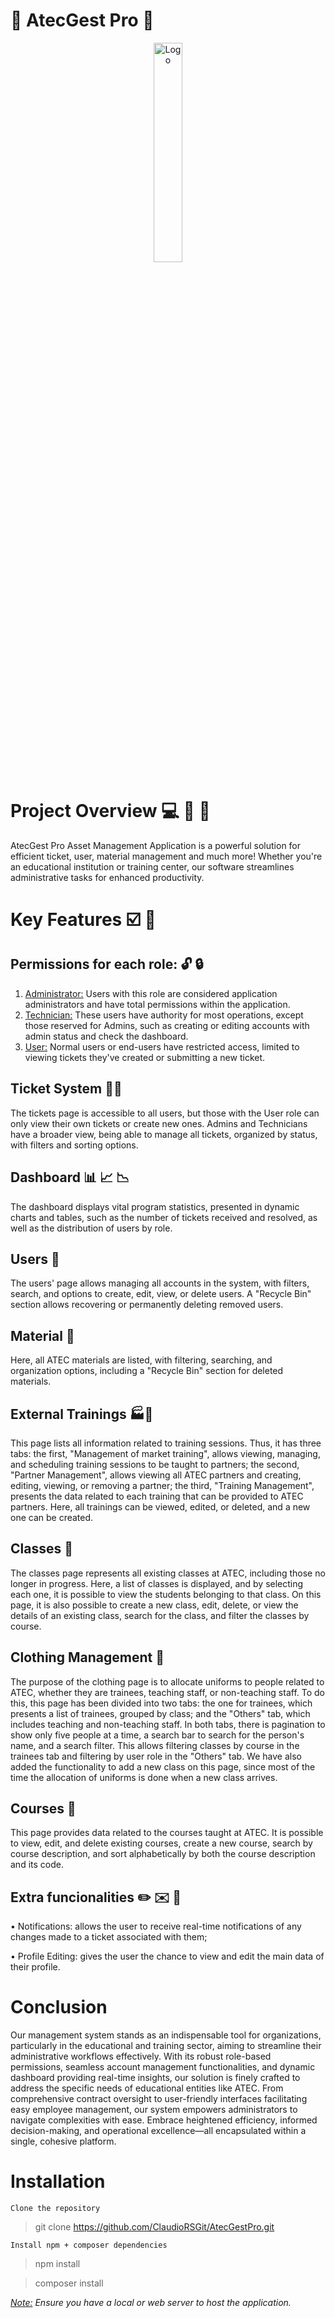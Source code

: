 # 🔧  AtecGest Pro  🔨

<div align="center">
    <img src="../Laravel/public/assets/readMeLogo.png" style="max-width: 100%; height: 30%; width: 30%;" alt="Logo">
</div>

# Project Overview 💻 👀 🚨

AtecGest Pro Asset Management Application is a powerful solution for efficient ticket, user, material management and much more! Whether you're an educational institution or training center, our software streamlines administrative tasks for enhanced productivity.

# Key Features ☑️ 🔑 

## Permissions for each role: 🔓 🔒
1. <u>Administrator:</u> 
Users with this role are considered application administrators and have total permissions within the application.
2. <u>Technician:</u> 
These users have authority for most operations, except those reserved for Admins, such as creating or editing accounts with admin status and check the dashboard.
3. <u>User:</u>
Normal users or end-users have restricted access, limited to viewing tickets they've created or submitting a new ticket.

## Ticket System 🎫👷

The tickets page is accessible to all users, but those with the User role can only view their own tickets or create new ones. Admins and Technicians have a broader view, being able to manage all tickets, organized by status, with filters and sorting options.

## Dashboard 📊 📈 📉

The dashboard displays vital program statistics, presented in dynamic charts and tables, such as the number of tickets received and resolved, as well as the distribution of users by role.

## Users 👦

The users' page allows managing all accounts in the system, with filters, search, and options to create, edit, view, or delete users. A "Recycle Bin" section allows recovering or permanently deleting removed users.

## Material 🔨 

Here, all ATEC materials are listed, with filtering, searching, and organization options, including a "Recycle Bin" section for deleted materials.

## External Trainings 🏭📒

This page lists all information related to training sessions. Thus, it has three tabs: the first, "Management of market training", allows viewing, managing, and scheduling training sessions to be taught to partners; the second, "Partner Management", allows viewing all ATEC partners and creating, editing, viewing, or removing a partner; the third, "Training Management", presents the data related to each training that can be provided to ATEC partners. Here, all trainings can be viewed, edited, or deleted, and a new one can be created.

## Classes 📘

The classes page represents all existing classes at ATEC, including those no longer in progress. Here, a list of classes is displayed, and by selecting each one, it is possible to view the students belonging to that class. On this page, it is also possible to create a new class, edit, delete, or view the details of an existing class, search for the class, and filter the classes by course.

## Clothing Management 👕

The purpose of the clothing page is to allocate uniforms to people related to ATEC, whether they are trainees, teaching staff, or non-teaching staff. To do this, this page has been divided into two tabs: the one for trainees, which presents a list of trainees, grouped by class; and the "Others" tab, which includes teaching and non-teaching staff. In both tabs, there is pagination to show only five people at a time, a search bar to search for the person's name, and a search filter. This allows filtering classes by course in the trainees tab and filtering by user role in the "Others" tab. We have also added the functionality to add a new class on this page, since most of the time the allocation of uniforms is done when a new class arrives.

## Courses 📖

This page provides data related to the courses taught at ATEC. It is possible to view, edit, and delete existing courses, create a new course, search by course description, and sort alphabetically by both the course description and its code.

## Extra funcionalities ✏️ ✉️ 🔔

• Notifications: allows the user to receive real-time notifications of any changes made to a ticket associated with them;

• Profile Editing: gives the user the chance to view and edit the main data of their profile.

# Conclusion

Our management system stands as an indispensable tool for organizations, particularly in the educational and training sector, aiming to streamline their administrative workflows effectively. With its robust role-based permissions, seamless account management functionalities, and dynamic dashboard providing real-time insights, our solution is finely crafted to address the specific needs of educational entities like ATEC. From comprehensive contract oversight to user-friendly interfaces facilitating easy employee management, our system empowers administrators to navigate complexities with ease. Embrace heightened efficiency, informed decision-making, and operational excellence—all encapsulated within a single, cohesive platform.

# Installation 

`Clone the repository`
> git clone https://github.com/ClaudioRSGit/AtecGestPro.git

`Install npm + composer dependencies`
> npm install

> composer install

<i> <u>Note:</u> Ensure you have a local or web server to host the application.</i>
